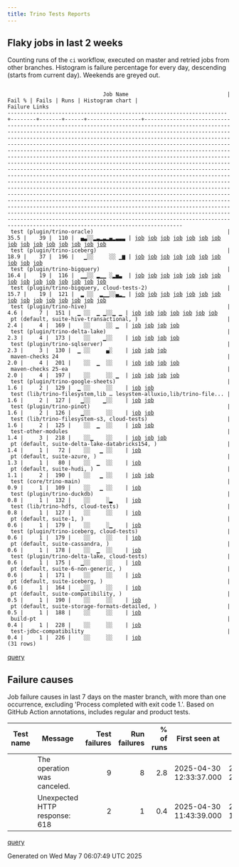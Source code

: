 ```yaml
---
title: Trino Tests Reports
---
```


## Flaky jobs in last 2 weeks

Counting runs of the `ci` workflow, executed on master and retried jobs from other branches.
Histogram is failure percentage for every day, descending (starts from current day).
Weekends are greyed out.
<pre><code>
                              Job Name                               | Fail % | Fails | Runs | Histogram chart |                                                                                                                                                                                                                                                                                                                                                                                                                                                                                                                                                                                                                  Failure Links                                                                                                                                                                                                                                                                                                                                                                                                                                                                                                                                                                                                                   
---------------------------------------------------------------------+--------+-------+------+-----------------+--------------------------------------------------------------------------------------------------------------------------------------------------------------------------------------------------------------------------------------------------------------------------------------------------------------------------------------------------------------------------------------------------------------------------------------------------------------------------------------------------------------------------------------------------------------------------------------------------------------------------------------------------------------------------------------------------------------------------------------------------------------------------------------------------------------------------------------------------------------------------------------------------------------------------------------------------------------------------------------------------------------------------------------------------------------------------------------------------------------------------------------------------------------------------------------------------------------------------------------------------
 test (plugin/trino-oracle)                                          |   35.5 |    39 |  110 |  ▄▃░░▂▃▂▃▂▄▂▃▃▃ | <a href="https://github.com/trinodb/trino/actions/runs/14852421587/job/41698416291">job</a> <a href="https://github.com/trinodb/trino/actions/runs/14856207474/job/41710172637">job</a> <a href="https://github.com/trinodb/trino/actions/runs/14866000455/job/41742895470">job</a> <a href="https://github.com/trinodb/trino/actions/runs/14866677396/job/41745203561">job</a> <a href="https://github.com/trinodb/trino/actions/runs/14868402864/job/41750904185">job</a> <a href="https://github.com/trinodb/trino/actions/runs/14831713571/job/41634160456">job</a> <a href="https://github.com/trinodb/trino/actions/runs/14836544070/job/41649112360">job</a> <a href="https://github.com/trinodb/trino/actions/runs/14842002428/job/41667061743">job</a> <a href="https://github.com/trinodb/trino/actions/runs/14848366615/job/41687179897">job</a> <a href="https://github.com/trinodb/trino/actions/runs/14801682660/job/41561745381">job</a> <a href="https://github.com/trinodb/trino/actions/runs/14774662919/job/41480699205">job</a> <a href="https://github.com/trinodb/trino/actions/runs/14750025211/job/41405203272">job</a> <a href="https://github.com/trinodb/trino/actions/runs/14753548918/job/41416388263">job</a> <a href="https://github.com/trinodb/trino/actions/runs/14727351205/job/41333206546">job</a> <a href="https://github.com/trinodb/trino/actions/runs/14728754415/job/41337763521">job</a>  
 test (plugin/trino-iceberg)                                         |   18.9 |    37 |  196 |   ▁░░     ░░ ▁▆ | <a href="https://github.com/trinodb/trino/actions/runs/14854259665/job/41703798801">job</a> <a href="https://github.com/trinodb/trino/actions/runs/14836544070/job/41649107368">job</a> <a href="https://github.com/trinodb/trino/actions/runs/14630217731/job/41051803679">job</a> <a href="https://github.com/trinodb/trino/actions/runs/14631738991/job/41055187853">job</a> <a href="https://github.com/trinodb/trino/actions/runs/14639339152/job/41077896505">job</a> <a href="https://github.com/trinodb/trino/actions/runs/14628326963/job/41045238556">job</a> <a href="https://github.com/trinodb/trino/actions/runs/14629780232/job/41049702061">job</a> <a href="https://github.com/trinodb/trino/actions/runs/14629780232/job/41049702369">job</a> <a href="https://github.com/trinodb/trino/actions/runs/14629780232/job/41049703436">job</a> <a href="https://github.com/trinodb/trino/actions/runs/14629780232/job/41049703770">job</a>                                                                                                                                                                                                                                                                                                                                                                                                                  
 test (plugin/trino-bigquery)                                        |   16.4 |    19 |  116 |  ▁▁░░ ▂▁▁ ░▂▅▃  | <a href="https://github.com/trinodb/trino/actions/runs/14866677396/job/41745188194">job</a> <a href="https://github.com/trinodb/trino/actions/runs/14831713571/job/41634149076">job</a> <a href="https://github.com/trinodb/trino/actions/runs/14771898209/job/41473212788">job</a> <a href="https://github.com/trinodb/trino/actions/runs/14755373052/job/41422318416">job</a> <a href="https://github.com/trinodb/trino/actions/runs/14755373052/job/41422318416">job</a> <a href="https://github.com/trinodb/trino/actions/runs/14727351205/job/41333194255">job</a> <a href="https://github.com/trinodb/trino/actions/runs/14730923905/job/41344819773">job</a> <a href="https://github.com/trinodb/trino/actions/runs/14681329885/job/41204375417">job</a> <a href="https://github.com/trinodb/trino/actions/runs/14662320257/job/41149392990">job</a> <a href="https://github.com/trinodb/trino/actions/runs/14662442994/job/41149764870">job</a> <a href="https://github.com/trinodb/trino/actions/runs/14664427875/job/41155873370">job</a> <a href="https://github.com/trinodb/trino/actions/runs/14666174718/job/41161438057">job</a> <a href="https://github.com/trinodb/trino/actions/runs/14639339152/job/41077886557">job</a> <a href="https://github.com/trinodb/trino/actions/runs/14645396864/job/41098265784">job</a> <a href="https://github.com/trinodb/trino/actions/runs/14647259222/job/41104551922">job</a>  
 test (plugin/trino-bigquery, cloud-tests-2)                         |   15.7 |    19 |  121 |  ▂ ░░  ▂▁▁░░▄▂▁ | <a href="https://github.com/trinodb/trino/actions/runs/14852421587/job/41698408229">job</a> <a href="https://github.com/trinodb/trino/actions/runs/14866000455/job/41742880501">job</a> <a href="https://github.com/trinodb/trino/actions/runs/14866677396/job/41745191245">job</a> <a href="https://github.com/trinodb/trino/actions/runs/14753548918/job/41416373361">job</a> <a href="https://github.com/trinodb/trino/actions/runs/14755373052/job/41422323190">job</a> <a href="https://github.com/trinodb/trino/actions/runs/14755373052/job/41422323190">job</a> <a href="https://github.com/trinodb/trino/actions/runs/14730923905/job/41344821831">job</a> <a href="https://github.com/trinodb/trino/actions/runs/14715930752/job/41299250131">job</a> <a href="https://github.com/trinodb/trino/actions/runs/14662320257/job/41149393669">job</a> <a href="https://github.com/trinodb/trino/actions/runs/14662442994/job/41149766699">job</a> <a href="https://github.com/trinodb/trino/actions/runs/14664427875/job/41155875566">job</a> <a href="https://github.com/trinodb/trino/actions/runs/14666174718/job/41161439081">job</a> <a href="https://github.com/trinodb/trino/actions/runs/14639339152/job/41077888215">job</a> <a href="https://github.com/trinodb/trino/actions/runs/14647259222/job/41104553609">job</a> <a href="https://github.com/trinodb/trino/actions/runs/14647259222/job/41104553609">job</a>  
 test (plugin/trino-hive)                                            |    4.6 |     7 |  151 |  ▁ ░░  ▁ ▁░░▁ ▁ | <a href="https://github.com/trinodb/trino/actions/runs/14855873100/job/41709394197">job</a> <a href="https://github.com/trinodb/trino/actions/runs/14855873100/job/41709394197">job</a> <a href="https://github.com/trinodb/trino/actions/runs/14750025211/job/41405196855">job</a> <a href="https://github.com/trinodb/trino/actions/runs/14705817088/job/41266160526">job</a> <a href="https://github.com/trinodb/trino/actions/runs/14664538079/job/41156244294">job</a> <a href="https://github.com/trinodb/trino/actions/runs/14636987696/job/41070364234">job</a> <a href="https://github.com/trinodb/trino/actions/runs/14607782709/job/40980147748">job</a>                                                                                                                                                                                                                                                                                                                                                                                                                                                                                                                                                                                                                                                                  
 pt (default, suite-hive-transactional, )                            |    2.4 |     4 |  169 |    ░░     ░░ ▁  | <a href="https://github.com/trinodb/trino/actions/runs/14663890068/job/41154926154">job</a> <a href="https://github.com/trinodb/trino/actions/runs/14631438353/job/41054649657">job</a> <a href="https://github.com/trinodb/trino/actions/runs/14631738991/job/41055486304">job</a> <a href="https://github.com/trinodb/trino/actions/runs/14639339152/job/41078527558">job</a>                                                                                                                                                                                                                                                                                                                                                                                                                                                                                                                                                                                                                                                                                                                                                                                                                                                                                                                  
 test (plugin/trino-delta-lake)                                      |    2.3 |     4 |  173 |    ░░    ▁░░    | <a href="https://github.com/trinodb/trino/actions/runs/14854259665/job/41703794075">job</a> <a href="https://github.com/trinodb/trino/actions/runs/14731685042/job/41347342031">job</a> <a href="https://github.com/trinodb/trino/actions/runs/14707326010/job/41270774829">job</a> <a href="https://github.com/trinodb/trino/actions/runs/14641664377/job/41085426649">job</a>                                                                                                                                                                                                                                                                                                                                                                                                                                                                                                                                                                                                                                                                                                                                                                                                                                                                                                                  
 test (plugin/trino-sqlserver)                                       |    2.3 |     3 |  130 |  ▁ ░░     ▄░    | <a href="https://github.com/trinodb/trino/actions/runs/14852421587/job/41698418323">job</a> <a href="https://github.com/trinodb/trino/actions/runs/14687484860/job/41218090563">job</a> <a href="https://github.com/trinodb/trino/actions/runs/14687484860/job/41218090563">job</a>                                                                                                                                                                                                                                                                                                                                                                                                                                                                                                                                                                                                                                                                                                                                                                                                                                                                                                                                                                                                  
 maven-checks 24                                                     |    2.0 |     4 |  201 |    ░░  ▁  ░░    | <a href="https://github.com/trinodb/trino/actions/runs/14866000455/job/41742807244">job</a> <a href="https://github.com/trinodb/trino/actions/runs/14755373052/job/41422223267">job</a> <a href="https://github.com/trinodb/trino/actions/runs/14755373052/job/41422223267">job</a> <a href="https://github.com/trinodb/trino/actions/runs/14631738991/job/41055146853">job</a>                                                                                                                                                                                                                                                                                                                                                                                                                                                                                                                                                                                                                                                                                                                                                                                                                                                                                                                  
 maven-checks 25-ea                                                  |    2.0 |     4 |  197 |    ░░     ░░ ▁  | <a href="https://github.com/trinodb/trino/actions/runs/14713454778/job/41291299754">job</a> <a href="https://github.com/trinodb/trino/actions/runs/14631738991/job/41055147169">job</a> <a href="https://github.com/trinodb/trino/actions/runs/14641664377/job/41085345873">job</a> <a href="https://github.com/trinodb/trino/actions/runs/14641664377/job/41093723441">job</a>                                                                                                                                                                                                                                                                                                                                                                                                                                                                                                                                                                                                                                                                                                                                                                                                                                                                                                                  
 test (plugin/trino-google-sheets)                                   |    1.6 |     2 |  129 |  ▁ ░░     ░░    | <a href="https://github.com/trinodb/trino/actions/runs/14855873100/job/41709393679">job</a> <a href="https://github.com/trinodb/trino/actions/runs/14855873100/job/41709393679">job</a>                                                                                                                                                                                                                                                                                                                                                                                                                                                                                                                                                                                                                                                                                                                                                                                                                                                                                                                                                                                                                                                                                  
 test (lib/trino-filesystem,lib … lesystem-alluxio,lib/trino-file... |    1.6 |     2 |  127 |   ▁░░    ▁░░    | <a href="https://github.com/trinodb/trino/actions/runs/14842002428/job/41667038424">job</a> <a href="https://github.com/trinodb/trino/actions/runs/14715930752/job/41299244666">job</a>                                                                                                                                                                                                                                                                                                                                                                                                                                                                                                                                                                                                                                                                                                                                                                                                                                                                                                                                                                                                                                                                                  
 test (plugin/trino-pinot)                                           |    1.6 |     2 |  126 |   ▁░░     ░░    | <a href="https://github.com/trinodb/trino/actions/runs/14836872228/job/41650181413">job</a> <a href="https://github.com/trinodb/trino/actions/runs/14836872228/job/41650181413">job</a>                                                                                                                                                                                                                                                                                                                                                                                                                                                                                                                                                                                                                                                                                                                                                                                                                                                                                                                                                                                                                                                                                  
 test (lib/trino-filesystem-s3, cloud-tests)                         |    1.6 |     2 |  125 |    ░░  ▁  ░░    | <a href="https://github.com/trinodb/trino/actions/runs/14753556773/job/41416398006">job</a> <a href="https://github.com/trinodb/trino/actions/runs/14631438353/job/41054359474">job</a>                                                                                                                                                                                                                                                                                                                                                                                                                                                                                                                                                                                                                                                                                                                                                                                                                                                                                                                                                                                                                                                                                  
 test-other-modules                                                  |    1.4 |     3 |  218 |    ░░▁    ░░    | <a href="https://github.com/trinodb/trino/actions/runs/14801325566/job/41560551733">job</a> <a href="https://github.com/trinodb/trino/actions/runs/14705817088/job/41266084147">job</a> <a href="https://github.com/trinodb/trino/actions/runs/14639731790/job/41079079451">job</a>                                                                                                                                                                                                                                                                                                                                                                                                                                                                                                                                                                                                                                                                                                                                                                                                                                                                                                                                                                                                  
 pt (default, suite-delta-lake-databricks154, )                      |    1.4 |     1 |   72 |    ░░   ▁ ░░    | <a href="https://github.com/trinodb/trino/actions/runs/14736064435/job/41362964398">job</a>                                                                                                                                                                                                                                                                                                                                                                                                                                                                                                                                                                                                                                                                                                                                                                                                                                                                                                                                                                                                                                                                                                                                                                  
 pt (default, suite-azure, )                                         |    1.3 |     1 |   80 |    ░░  ▁  ░░    | <a href="https://github.com/trinodb/trino/actions/runs/14753556773/job/41416885292">job</a>                                                                                                                                                                                                                                                                                                                                                                                                                                                                                                                                                                                                                                                                                                                                                                                                                                                                                                                                                                                                                                                                                                                                                                  
 pt (default, suite-hudi, )                                          |    1.1 |     2 |  190 |    ░░   ▁ ░░    | <a href="https://github.com/trinodb/trino/actions/runs/14729211289/job/41339705547">job</a> <a href="https://github.com/trinodb/trino/actions/runs/14730923905/job/41345399577">job</a>                                                                                                                                                                                                                                                                                                                                                                                                                                                                                                                                                                                                                                                                                                                                                                                                                                                                                                                                                                                                                                                                                  
 test (core/trino-main)                                              |    0.9 |     1 |  109 |    ░░   ▁ ░░    | <a href="https://github.com/trinodb/trino/actions/runs/14736064435/job/41362407824">job</a>                                                                                                                                                                                                                                                                                                                                                                                                                                                                                                                                                                                                                                                                                                                                                                                                                                                                                                                                                                                                                                                                                                                                                                  
 test (plugin/trino-duckdb)                                          |    0.8 |     1 |  132 |    ░░     ░▂    | <a href="https://github.com/trinodb/trino/actions/runs/14677490064/job/41195894336">job</a>                                                                                                                                                                                                                                                                                                                                                                                                                                                                                                                                                                                                                                                                                                                                                                                                                                                                                                                                                                                                                                                                                                                                                                  
 test (lib/trino-hdfs, cloud-tests)                                  |    0.8 |     1 |  127 |    ░░     ░░    | <a href="https://github.com/trinodb/trino/actions/runs/14631438353/job/41054359787">job</a>                                                                                                                                                                                                                                                                                                                                                                                                                                                                                                                                                                                                                                                                                                                                                                                                                                                                                                                                                                                                                                                                                                                                                                  
 pt (default, suite-1, )                                             |    0.6 |     1 |  179 |    ░░     ░▁    | <a href="https://github.com/trinodb/trino/actions/runs/14681329885/job/41204501597">job</a>                                                                                                                                                                                                                                                                                                                                                                                                                                                                                                                                                                                                                                                                                                                                                                                                                                                                                                                                                                                                                                                                                                                                                                  
 test (plugin/trino-iceberg, cloud-tests)                            |    0.6 |     1 |  179 |    ░░     ░░    | <a href="https://github.com/trinodb/trino/actions/runs/14852421587/job/41698414317">job</a>                                                                                                                                                                                                                                                                                                                                                                                                                                                                                                                                                                                                                                                                                                                                                                                                                                                                                                                                                                                                                                                                                                                                                                  
 pt (default, suite-cassandra, )                                     |    0.6 |     1 |  178 |    ░░  ▁  ░░    | <a href="https://github.com/trinodb/trino/actions/runs/14753556773/job/41416896023">job</a>                                                                                                                                                                                                                                                                                                                                                                                                                                                                                                                                                                                                                                                                                                                                                                                                                                                                                                                                                                                                                                                                                                                                                                  
 test (plugin/trino-delta-lake, cloud-tests)                         |    0.6 |     1 |  175 |   ▁░░     ░░    | <a href="https://github.com/trinodb/trino/actions/runs/14830871938/job/41631666825">job</a>                                                                                                                                                                                                                                                                                                                                                                                                                                                                                                                                                                                                                                                                                                                                                                                                                                                                                                                                                                                                                                                                                                                                                                  
 pt (default, suite-6-non-generic, )                                 |    0.6 |     1 |  171 |    ░░     ░░    | <a href="https://github.com/trinodb/trino/actions/runs/14736064435/job/41362953649">job</a>                                                                                                                                                                                                                                                                                                                                                                                                                                                                                                                                                                                                                                                                                                                                                                                                                                                                                                                                                                                                                                                                                                                                                                  
 pt (default, suite-iceberg, )                                       |    0.6 |     1 |  164 |   ▁░░     ░░    | <a href="https://github.com/trinodb/trino/actions/runs/14843401285/job/41672084956">job</a>                                                                                                                                                                                                                                                                                                                                                                                                                                                                                                                                                                                                                                                                                                                                                                                                                                                                                                                                                                                                                                                                                                                                                                  
 pt (default, suite-compatibility, )                                 |    0.5 |     1 |  190 |    ░░     ░░    | <a href="https://github.com/trinodb/trino/actions/runs/14631438353/job/41054655506">job</a>                                                                                                                                                                                                                                                                                                                                                                                                                                                                                                                                                                                                                                                                                                                                                                                                                                                                                                                                                                                                                                                                                                                                                                  
 pt (default, suite-storage-formats-detailed, )                      |    0.5 |     1 |  188 |    ░░     ░░    | <a href="https://github.com/trinodb/trino/actions/runs/14730923905/job/41345392391">job</a>                                                                                                                                                                                                                                                                                                                                                                                                                                                                                                                                                                                                                                                                                                                                                                                                                                                                                                                                                                                                                                                                                                                                                                  
 build-pt                                                            |    0.4 |     1 |  228 |    ░░     ░░    | <a href="https://github.com/trinodb/trino/actions/runs/14750025211/job/41405112071">job</a>                                                                                                                                                                                                                                                                                                                                                                                                                                                                                                                                                                                                                                                                                                                                                                                                                                                                                                                                                                                                                                                                                                                                                                  
 test-jdbc-compatibility                                             |    0.4 |     1 |  226 |    ░░     ░░    | <a href="https://github.com/trinodb/trino/actions/runs/14631438353/job/41054317927">job</a>                                                                                                                                                                                                                                                                                                                                                                                                                                                                                                                                                                                                                                                                                                                                                                                                                                                                                                                                                                                                                                                                                                                                                                  
(31 rows)
</code></pre>
[query](https://github.com/trinodb/reports/blob/04b16a558e76779f4a7ba2c3343d5580a0aa0aa7/sql/tests/jobs.sql)

## Failure causes

Job failure causes in last 7 days on the master branch, with more than one occurrence,
excluding 'Process completed with exit code 1.'.
Based on GitHub Action annotations, includes regular and product tests.

| Test name | Message                       | Test failures | Run failures | % of runs | First seen at           | Last seen at            | Failure Links                                                                                                                                                                                                                                                                                                                                                                                                    |
| --------- | ----------------------------- | -------------:| ------------:| ---------:| ----------------------- | ----------------------- | ---------------------------------------------------------------------------------------------------------------------------------------------------------------------------------------------------------------------------------------------------------------------------------------------------------------------------------------------------------------------------------------------------------------- |
|           | The operation was canceled.   |             9 |            8 |       2.8 | 2025-04-30 12:33:37.000 | 2025-05-06 20:49:42.000 | <a href="https://github.com/trinodb/trino/actions/runs/14753548918/job/41416388263">job</a> <a href="https://github.com/trinodb/trino/actions/runs/14774662919/job/41480699205">job</a> <a href="https://github.com/trinodb/trino/actions/runs/14831713571/job/41634160456">job</a> <a href="https://github.com/trinodb/trino/actions/runs/14852421587/job/41698416291">job</a> <a href="https://github.com/trinodb/trino/actions/runs/14856207474/job/41710172637">job</a>  |
|           | Unexpected HTTP response: 618 |             2 |            1 |       0.4 | 2025-04-30 11:43:39.000 | 2025-04-30 11:43:42.000 | <a href="https://github.com/trinodb/trino/actions/runs/14753556773/job/41416885292">job</a> <a href="https://github.com/trinodb/trino/actions/runs/14753556773/job/41416896023">job</a>                                                                                                                                                                                                                                                  |

[query](https://github.com/trinodb/reports/blob/04b16a558e76779f4a7ba2c3343d5580a0aa0aa7/sql/tests/annotations.sql)

Generated on Wed May  7 06:07:49 UTC 2025
